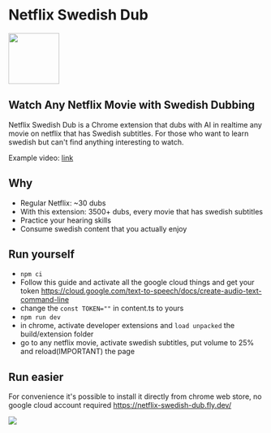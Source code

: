 # Netflix Swedish Dub

<img src="https://github.com/user-attachments/assets/05a19d37-b0c8-4a4f-8bdd-b999558e3a21" width="100">


## Watch Any Netflix Movie with Swedish Dubbing

Netflix Swedish Dub is a Chrome extension that dubs with AI in realtime any movie on netflix that has Swedish subtitles. For those who want to learn swedish but can't find anything interesting to watch.

Example video: [link](https://netflix-swedish-dub.fly.dev/)


## Why
- Regular Netflix: ~30 dubs
- With this extension: 3500+ dubs, every movie that has swedish subtitles
- Practice your hearing skills
- Consume swedish content that you actually enjoy

## Run yourself

- `npm ci`
- Follow this guide and activate all the google cloud things and get your token https://cloud.google.com/text-to-speech/docs/create-audio-text-command-line
- change the `const TOKEN=""` in content.ts to yours
- `npm run dev`
- in chrome, activate developer extensions and `load unpacked` the build/extension folder
- go to any netflix movie, activate swedish subtitles, put volume to 25% and reload(IMPORTANT) the page

## Run easier
For convenience it's possible to install it directly from chrome web store, no google cloud account required https://netflix-swedish-dub.fly.dev/

[<img src="https://github.com/user-attachments/assets/090ef4c8-9222-459b-ad98-19b000fa9241">]([https://link-to-your-URL/](https://chromewebstore.google.com/detail/netflix-swedish-dub/jmdjbfgaenkgojidndddkkmkcnefimhg?hl=en&authuser=0))

